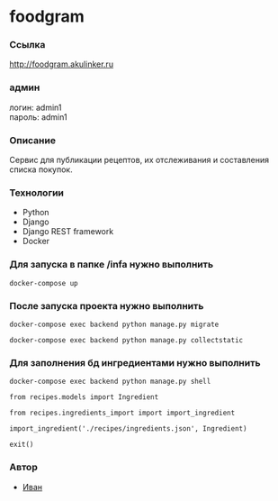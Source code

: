 # foodgram
### Ссылка
http://foodgram.akulinker.ru
### админ
логин: admin1\
пароль: admin1
### Описание
Сервис для публикации рецептов, их отслеживания и составления списка покупок. 
### Технологии
- Python
- Django
- Django REST framework
- Docker
### Для запуска в папке /infa нужно выполнить
```
docker-compose up
```
### После запуска проекта нужно выполнить
```
docker-compose exec backend python manage.py migrate
```
```
docker-compose exec backend python manage.py collectstatic
```
### Для заполнения бд ингредиентами нужно выполнить
```
docker-compose exec backend python manage.py shell
```
```
from recipes.models import Ingredient
```
```
from recipes.ingredients_import import import_ingredient
```
```
import_ingredient('./recipes/ingredients.json', Ingredient)
```
```
exit()
```
### Автор
- [Иван](https://github.com/AkuLinker/ "GitHub аккаунт")
